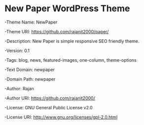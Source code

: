 # New Paper WordPress Theme 

-Theme Name: NewPaper

-Theme URI: https://github.com/rajanit2000/paper/

-Description: New Paper is simple responsive SEO friendly theme. 

-Version: 0.1

-Tags:  blog, news, featured-images, one-column, theme-options

-Text Domain: newpaper

-Domain Path: newpaper

-Author: Rajan

-Author URI: https://github.com/rajanit2000/

-License: GNU General Public License v2.0

-License URI: http://www.gnu.org/licenses/gpl-2.0.html
